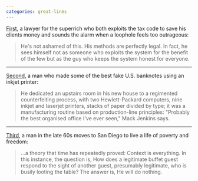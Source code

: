 ```yaml
---
categories: great-lines
---
```


[First](https://www.nytimes.com/2003/12/21/magazine/the-way-we-live-now-12-21-03-encounter-the-loophole-artist.html), a lawyer for the superrich who both exploits the tax code to save his clients money and sounds the alarm when a loophole feels too outrageous:

> He's not ashamed of this. His methods are perfectly legal. In fact, he sees himself not as someone who exploits the system for the benefit of the few but as the guy who keeps the system honest for everyone.

***
[Second](https://www.wired.co.uk/article/the-inkjet-counterfeiter), a man who made some of the best fake U.S. banknotes using an inkjet printer:

> He dedicated an upstairs room in his new house to a regimented counterfeiting process, with two Hewlett-Packard computers, nine inkjet and laserjet printers, stacks of paper divided by type; it was a manufacturing routine based on production-line principles: "Probably the best organised office I've ever seen," Mack Jenkins says.

***
[Third](https://www.theatlantic.com/magazine/archive/1977/10/the-gentle-art-of-poverty/308241/), a man in the late 60s moves to San Diego to live a life of poverty and freedom:

> …a theory that time has repeatedly proved: Context is everything. In this instance, the question is, How does a legitimate buffet guest respond to the sight of another guest, presumably legitimate, who is busily looting the table? The answer is, He will do nothing.